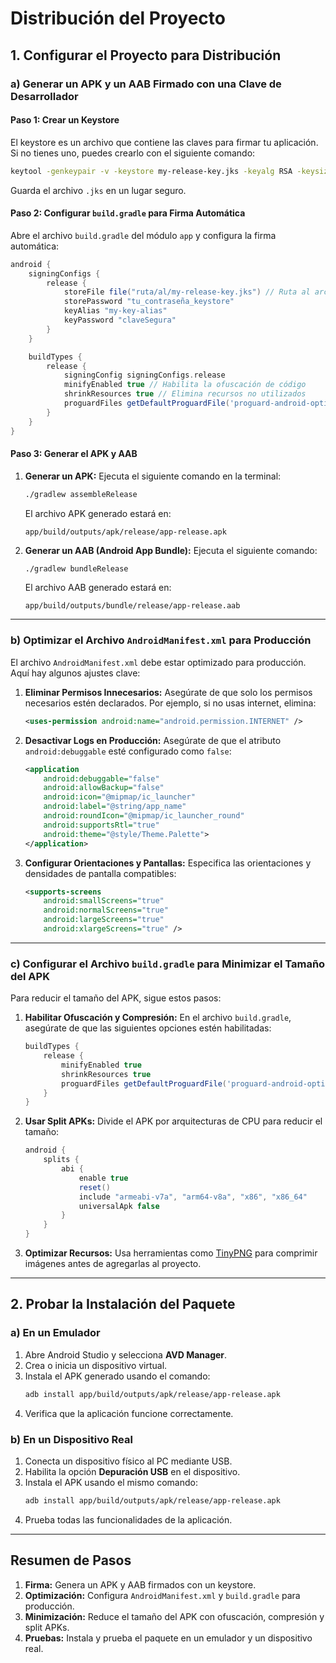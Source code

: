 # Distribución del Proyecto

## **1. Configurar el Proyecto para Distribución**

### **a) Generar un APK y un AAB Firmado con una Clave de Desarrollador**

#### **Paso 1: Crear un Keystore**
El keystore es un archivo que contiene las claves para firmar tu aplicación. Si no tienes uno, puedes crearlo con el siguiente comando:

```bash
keytool -genkeypair -v -keystore my-release-key.jks -keyalg RSA -keysize 2048 -validity 10000 -alias my-key-alias
```

Guarda el archivo `.jks` en un lugar seguro.

#### **Paso 2: Configurar `build.gradle` para Firma Automática**
Abre el archivo `build.gradle` del módulo `app` y configura la firma automática:

```groovy
android {
    signingConfigs {
        release {
            storeFile file("ruta/al/my-release-key.jks") // Ruta al archivo .jks
            storePassword "tu_contraseña_keystore"
            keyAlias "my-key-alias"
            keyPassword "claveSegura"
        }
    }

    buildTypes {
        release {
            signingConfig signingConfigs.release
            minifyEnabled true // Habilita la ofuscación de código
            shrinkResources true // Elimina recursos no utilizados
            proguardFiles getDefaultProguardFile('proguard-android-optimize.txt'), 'proguard-rules.pro'
        }
    }
}
```

#### **Paso 3: Generar el APK y AAB**
1. **Generar un APK:**
   Ejecuta el siguiente comando en la terminal:
   ```bash
   ./gradlew assembleRelease
   ```
   El archivo APK generado estará en:
   ```
   app/build/outputs/apk/release/app-release.apk
   ```

2. **Generar un AAB (Android App Bundle):**
   Ejecuta el siguiente comando:
   ```bash
   ./gradlew bundleRelease
   ```
   El archivo AAB generado estará en:
   ```
   app/build/outputs/bundle/release/app-release.aab
   ```

---

### **b) Optimizar el Archivo `AndroidManifest.xml` para Producción**

El archivo `AndroidManifest.xml` debe estar optimizado para producción. Aquí hay algunos ajustes clave:

1. **Eliminar Permisos Innecesarios:**
   Asegúrate de que solo los permisos necesarios estén declarados. Por ejemplo, si no usas internet, elimina:
   ```xml
   <uses-permission android:name="android.permission.INTERNET" />
   ```

2. **Desactivar Logs en Producción:**
   Asegúrate de que el atributo `android:debuggable` esté configurado como `false`:
   ```xml
   <application
       android:debuggable="false"
       android:allowBackup="false"
       android:icon="@mipmap/ic_launcher"
       android:label="@string/app_name"
       android:roundIcon="@mipmap/ic_launcher_round"
       android:supportsRtl="true"
       android:theme="@style/Theme.Palette">
   </application>
   ```

3. **Configurar Orientaciones y Pantallas:**
   Especifica las orientaciones y densidades de pantalla compatibles:
   ```xml
   <supports-screens
       android:smallScreens="true"
       android:normalScreens="true"
       android:largeScreens="true"
       android:xlargeScreens="true" />
   ```

---

### **c) Configurar el Archivo `build.gradle` para Minimizar el Tamaño del APK**

Para reducir el tamaño del APK, sigue estos pasos:

1. **Habilitar Ofuscación y Compresión:**
   En el archivo `build.gradle`, asegúrate de que las siguientes opciones estén habilitadas:
   ```groovy
   buildTypes {
       release {
           minifyEnabled true
           shrinkResources true
           proguardFiles getDefaultProguardFile('proguard-android-optimize.txt'), 'proguard-rules.pro'
       }
   }
   ```

2. **Usar Split APKs:**
   Divide el APK por arquitecturas de CPU para reducir el tamaño:
   ```groovy
   android {
       splits {
           abi {
               enable true
               reset()
               include "armeabi-v7a", "arm64-v8a", "x86", "x86_64"
               universalApk false
           }
       }
   }
   ```

3. **Optimizar Recursos:**
   Usa herramientas como [TinyPNG](https://tinypng.com/) para comprimir imágenes antes de agregarlas al proyecto.

---

## **2. Probar la Instalación del Paquete**

### **a) En un Emulador**
1. Abre Android Studio y selecciona **AVD Manager**.
2. Crea o inicia un dispositivo virtual.
3. Instala el APK generado usando el comando:
   ```bash
   adb install app/build/outputs/apk/release/app-release.apk
   ```
4. Verifica que la aplicación funcione correctamente.

### **b) En un Dispositivo Real**
1. Conecta un dispositivo físico al PC mediante USB.
2. Habilita la opción **Depuración USB** en el dispositivo.
3. Instala el APK usando el mismo comando:
   ```bash
   adb install app/build/outputs/apk/release/app-release.apk
   ```
4. Prueba todas las funcionalidades de la aplicación.

---

## **Resumen de Pasos**

1. **Firma:** Genera un APK y AAB firmados con un keystore.
2. **Optimización:** Configura `AndroidManifest.xml` y `build.gradle` para producción.
3. **Minimización:** Reduce el tamaño del APK con ofuscación, compresión y split APKs.
4. **Pruebas:** Instala y prueba el paquete en un emulador y un dispositivo real.

